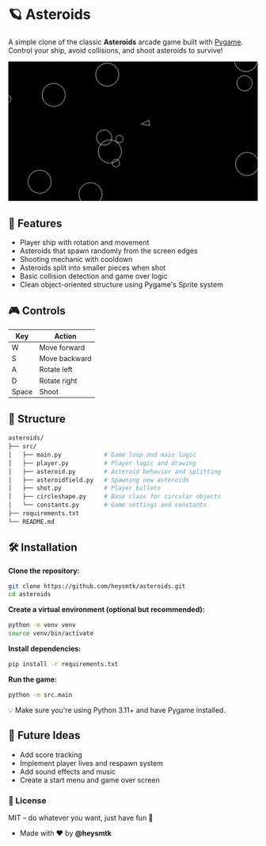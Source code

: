 # 🪐 Asteroids

A simple clone of the classic **Asteroids** arcade game built with [Pygame](https://www.pygame.org/). Control your ship, avoid collisions, and shoot asteroids to survive!

![screenshot](preview.png)

## 🚀 Features

- Player ship with rotation and movement
- Asteroids that spawn randomly from the screen edges
- Shooting mechanic with cooldown
- Asteroids split into smaller pieces when shot
- Basic collision detection and game over logic
- Clean object-oriented structure using Pygame's Sprite system

## 🎮 Controls

| Key | Action         |
|-----|----------------|
| W   | Move forward   |
| S   | Move backward  |
| A   | Rotate left    |
| D   | Rotate right   |
| Space | Shoot        |

## 🧱 Structure

```bash
asteroids/
├── src/
│   ├── main.py            # Game loop and main logic
│   ├── player.py          # Player logic and drawing
│   ├── asteroid.py        # Asteroid behavior and splitting
│   ├── asteroidfield.py   # Spawning new asteroids
│   ├── shot.py            # Player bullets
│   ├── circleshape.py     # Base class for circular objects
│   └── constants.py       # Game settings and constants
├── requirements.txt
└── README.md
```

## 🛠️ Installation
**Clone the repository:**

```bash
git clone https://github.com/heysmtk/asteroids.git
cd asteroids
```

**Create a virtual environment (optional but recommended):**

```bash
python -m venv venv
source venv/bin/activate
```

**Install dependencies:**

```bash
pip install -r requirements.txt
```

**Run the game:**
```bash
python -m src.main
```

💡 Make sure you're using Python 3.11+ and have Pygame installed.


## 🧠 Future Ideas
- Add score tracking
- Implement player lives and respawn system
- Add sound effects and music
- Create a start menu and game over screen

### 📄 License
MIT – do whatever you want, just have fun 🚀

- Made with ❤️ by **@heysmtk**